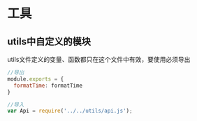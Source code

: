 # 工具

## utils中自定义的模块

utils文件定义的变量、函数都只在这个文件中有效，要使用必须导出

```javascript
//导出
module.exports = {
  formatTime: formatTime
}

//导入
var Api = require('../../utils/api.js');
```





